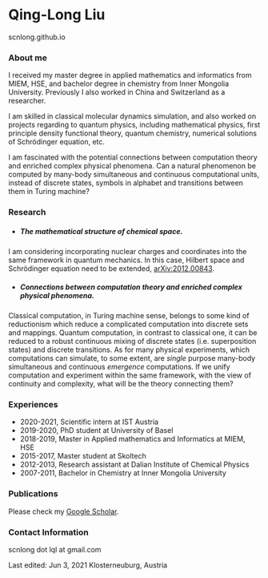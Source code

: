 # Qing-Long Liu

scnlong.github.io

### About me

I received my master degree in applied mathematics and informatics from MIEM, HSE, and bachelor degree in chemistry from Inner Mongolia University. Previously I also worked in China and Switzerland as a researcher.

I am skilled in classical molecular dynamics simulation, and also worked on projects regarding to quantum physics, including mathematical physics, first principle density functional theory, quantum chemistry, numerical solutions of Schrödinger equation, etc.

I am fascinated with the potential connections between computation theory and enriched complex physical phenomena. Can a natural phenomenon be computed by many-body simultaneous and continuous computational units, instead of discrete states, symbols in alphabet and transitions between them in Turing machine?

### Research

 - ##### The mathematical structure of chemical space.
  I am considering incorporating nuclear charges and coordinates into the same framework in quantum mechanics. In this case, Hilbert space and Schrödinger equation need to be extended, [arXiv:2012.00843].

 - ##### Connections between computation theory and enriched complex physical phenomena.
Classical computation, in Turing machine sense, belongs to some kind of reductionism which reduce a complicated computation into discrete sets and mappings. Quantum computation, in contrast to classical one, it can be reduced to a robust continuous mixing of discrete states (i.e. superposition states) and discrete transitions. As for many physical experiments, which computations can simulate, to some extent, are *single* purpose many-body simultaneous and continuous *emergence* computations. If we unify computation and experiment within the same framework, with the view of continuity and complexity, what will be the theory connecting them?

### Experiences
 - 2020-2021, Scientific intern at IST Austria
 - 2019-2020, PhD student at University of Basel
 - 2018-2019, Master in Applied mathematics and Informatics at MIEM, HSE
 - 2015-2017, Master student at Skoltech
 - 2012-2013, Research assistant at Dalian Institute of Chemical Physics
 - 2007-2011, Bachelor in Chemistry at Inner Mongolia University

### Publications
Please check my [Google Scholar]. 

### Contact Information

scnlong dot lql at gmail.com

Last edited: Jun 3, 2021
Klosterneuburg, Austria

[Google Scholar]:<https://scholar.google.com/citations?user=hwNNqt0AAAAJ&hl=en>
[arXiv:2012.00843]:<https://arxiv.org/abs/2012.00843>
[DOI: 10.1016/j.commatsci.2019.01.045]:<https://www.sciencedirect.com/science/article/pii/S0927025619300461>